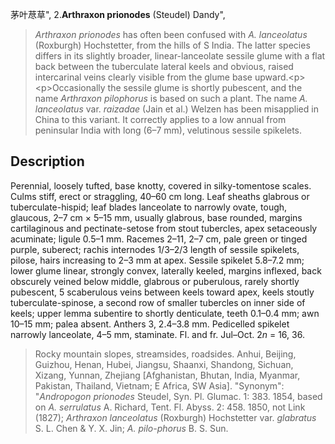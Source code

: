 茅叶荩草",
2.**Arthraxon prionodes** (Steudel) Dandy",

> *Arthraxon prionodes* has often been confused with *A. lanceolatus* (Roxburgh) Hochstetter, from the hills of S India. The latter species differs in its slightly broader, linear-lanceolate sessile glume with a flat back between the tuberculate lateral keels and obvious, raised intercarinal veins clearly visible from the glume base upward.&lt;p&gt;&lt;p&gt;Occasionally the sessile glume is shortly pubescent, and the name *Arthraxon pilophorus* is based on such a plant. The name *A. lanceolatus* var. *raizadae* (Jain et al.) Welzen has been misapplied in China to this variant. It correctly applies to a low annual from peninsular India with long (6–7 mm), velutinous sessile spikelets.

## Description
Perennial, loosely tufted, base knotty, covered in silky-tomentose scales. Culms stiff, erect or straggling, 40–60 cm long. Leaf sheaths glabrous or tuberculate-hispid; leaf blades lanceolate to narrowly ovate, tough, glaucous, 2–7 cm × 5–15 mm, usually glabrous, base rounded, margins cartilaginous and pectinate-setose from stout tubercles, apex setaceously acuminate; ligule 0.5–1 mm. Racemes 2–11, 2–7 cm, pale green or tinged purple, suberect; rachis internodes 1/3–2/3 length of sessile spikelets, pilose, hairs increasing to 2–3 mm at apex. Sessile spikelet 5.8–7.2 mm; lower glume linear, strongly convex, laterally keeled, margins inflexed, back obscurely veined below middle, glabrous or puberulous, rarely shortly pubescent, 5 scaberulous veins between keels toward apex, keels stoutly tuberculate-spinose, a second row of smaller tubercles on inner side of keels; upper lemma subentire to shortly denticulate, teeth 0.1–0.4 mm; awn 10–15 mm; palea absent. Anthers 3, 2.4–3.8 mm. Pedicelled spikelet narrowly lanceolate, 4–5 mm, staminate. Fl. and fr. Jul–Oct. 2*n* = 16, 36.

> Rocky mountain slopes, streamsides, roadsides. Anhui, Beijing, Guizhou, Henan, Hubei, Jiangsu, Shaanxi, Shandong, Sichuan, Xizang, Yunnan, Zhejiang [Afghanistan, Bhutan, India, Myanmar, Pakistan, Thailand, Vietnam; E Africa, SW Asia].
  "Synonym": "*Andropogon prionodes* Steudel, Syn. Pl. Glumac. 1: 383. 1854, based on *A. serrulatus* A. Richard, Tent. Fl. Abyss. 2: 458. 1850, not Link (1827); *Arthraxon lanceolatus* (Roxburgh) Hochstetter var. *glabratus* S. L. Chen &amp; Y. X. Jin; *A. pilo-phorus* B. S. Sun.
